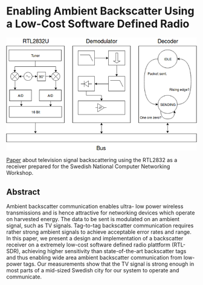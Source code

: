 # Enabling Ambient Backscatter Using a Low-Cost Software Defined Radio

![Receiver Architecture](/fig/receiver_arch.png)

[Paper](https://github.com/m3x1m0m/SNCNWPaper2017/paper/paper.pdf) about television signal backscattering using the RTL2832 as a receiver
prepared for the Swedish National Computer Networking Workshop.

## Abstract 

Ambient backscatter communication enables ultra-
low power wireless transmissions and is hence attractive for
networking devices which operate on harvested energy. The data
to be sent is modulated on an ambient signal, such as TV
signals. Tag-to-tag backscatter communication requires rather
strong ambient signals to achieve acceptable error rates and
range. In this paper, we present a design and implementation of
a backscatter receiver on a extremely low-cost software defined
radio plattform (RTL-SDR), achieving higher sensitivity than
state-of-the-art backscatter tags and thus enabling wide area
ambient backscatter communication from low-power tags. Our
measurements show that the TV signal is strong enough in most
parts of a mid-sized Swedish city for our system to operate and
communicate.
